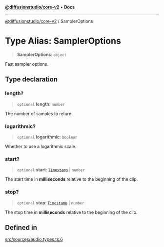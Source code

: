 [**@diffusionstudio/core-v2**](../README.md) • **Docs**

***

[@diffusionstudio/core-v2](../globals.md) / SamplerOptions

# Type Alias: SamplerOptions

> **SamplerOptions**: `object`

Fast sampler options.

## Type declaration

### length?

> `optional` **length**: `number`

The number of samples to return.

### logarithmic?

> `optional` **logarithmic**: `boolean`

Whether to use a logarithmic scale.

### start?

> `optional` **start**: [`Timestamp`](../classes/Timestamp.md) \| `number`

The start time in **milliseconds** relative to the beginning of the clip.

### stop?

> `optional` **stop**: [`Timestamp`](../classes/Timestamp.md) \| `number`

The stop time in **milliseconds** relative to the beginning of the clip.

## Defined in

[src/sources/audio.types.ts:6](https://github.com/diffusionstudio/core-v2/blob/ce69ef92917fd6c7f2f6e872cf6c87954dee9b56/src/sources/audio.types.ts#L6)
